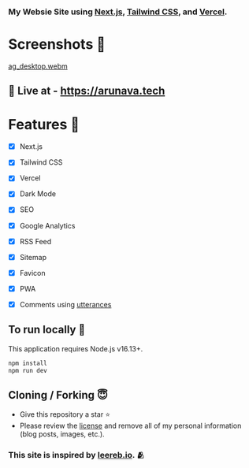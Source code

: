 ### My Websie Site using [Next.js](https://nextjs.org/), [Tailwind CSS](https://tailwindcss.com/), and [Vercel](https://vercel.com/).


# Screenshots 📸

[ag_desktop.webm](https://user-images.githubusercontent.com/102473837/196107499-6928ad56-5fc7-47f4-b4e8-514547ea4fcf.webm)

## 🚀 Live at - https://arunava.tech

# Features 🌟

- [x] Next.js
- [x] Tailwind CSS
- [x] Vercel
- [x] Dark Mode
- [x] SEO
- [x] Google Analytics
- [x] RSS Feed
- [x] Sitemap
- [x] Favicon
- [x] PWA
- [x] Comments using [utterances](https://utteranc.es/)


## To run locally 🚂
This application requires Node.js v16.13+.

```bash
npm install
npm run dev
```

## Cloning / Forking 😇

- Give this repository a star ⭐
- Please review the [license](https://github.com/its-ag/arunava.tech/blob/main/license.txt) and remove all of my personal information (blog posts, images, etc.).

### This site is inspired by [leereb.io](https://leereb.io/). 🫂
